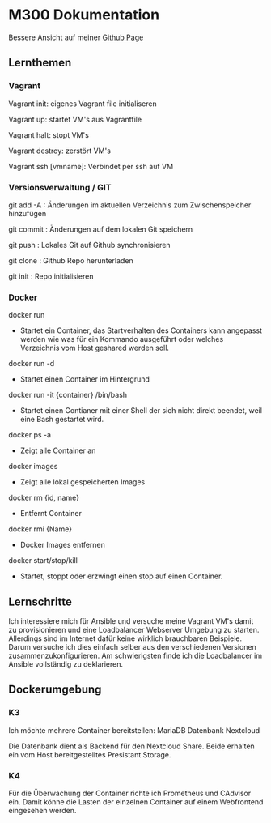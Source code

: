 # M300 Dokumentation
Bessere Ansicht auf meiner [Github Page](https://0xah.github.io/M300/)
## Lernthemen
### Vagrant
Vagrant init: eigenes Vagrant file initialiseren

Vagrant up: startet VM's aus Vagrantfile

Vagrant halt: stopt VM's

Vagrant destroy: zerstört VM's

Vagrant ssh [vmname]: Verbindet per ssh auf VM

### Versionsverwaltung / GIT
git add -A : Änderungen im aktuellen Verzeichnis zum Zwischenspeicher hinzufügen

git commit : Änderungen auf dem lokalen Git speichern

git push : Lokales Git auf Github synchronisieren

git clone : Github Repo herunterladen

git init : Repo initialisieren

### Docker
docker run
* Startet ein Container, das Startverhalten des Containers kann angepasst werden wie was für ein Kommando ausgeführt oder welches Verzeichnis vom Host geshared werden soll.

docker run -d
* Startet einen Container im Hintergrund

docker run -it {container} /bin/bash
* Startet einen Contianer mit einer Shell der sich nicht direkt beendet, weil eine Bash gestartet wird.

docker ps -a
* Zeigt alle Container an

docker images
* Zeigt alle lokal gespeicherten Images

docker rm {id, name}
* Entfernt Container

docker rmi {Name}
* Docker Images entfernen

docker start/stop/kill
* Startet, stoppt oder erzwingt einen stop auf einen Container.



## Lernschritte
Ich interessiere mich für Ansible und versuche meine Vagrant VM's damit zu provisionieren und eine Loadbalancer Webserver Umgebung zu starten. Allerdings sind im Internet dafür keine wirklich brauchbaren Beispiele. Darum versuche ich dies einfach selber aus den verschiedenen Versionen zusammenzukonfigurieren.
Am schwierigsten finde ich die Loadbalancer im Ansible vollständig zu deklarieren.

## Dockerumgebung
### K3
Ich möchte mehrere Container bereitstellen:
MariaDB Datenbank
Nextcloud

Die Datenbank dient als Backend für den Nextcloud Share. Beide erhalten ein vom Host bereitgestelltes Presistant Storage.
### K4
Für die Überwachung der Container richte ich Prometheus und CAdvisor ein. Damit könne die Lasten der einzelnen Container auf einem Webfrontend eingesehen werden.
